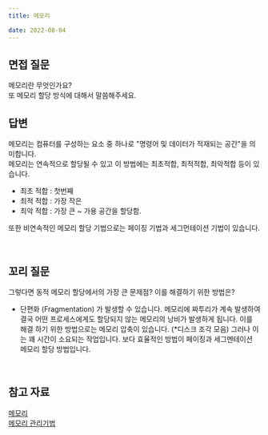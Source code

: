 ```yaml
---
title: 메모리

date: 2022-08-04
---
```


## 면접 질문

메모리란 무엇인가요?</br>
또 메모리 할당 방식에 대해서 말씀해주세요.
<br/>

## 답변

메모리는 컴퓨터를 구성하는 요소 중 하나로 "명령어 및 데이터가 적재되는 공간"을 의미합니다.</br>
메모리는 연속적으로 할당될 수 있고 이 방법에는 최초적합, 최적적합, 최악적합 등이 있습니다.

-   최초 적합 : 첫번째
-   최적 적합 : 가장 작은
-   최악 적합 : 가장 큰
    ~ 가용 공간을 할당함.

또한 비연속적인 메모리 할당 기법으로는 페이징 기법과 세그먼테이션 기법이 있습니다. <br/>

<br/>

## 꼬리 질문

그렇다면 동적 메모리 할당에서의 가장 큰 문제점? 이를 해결하기 위한 방법은?<br/>

-   단편화 (Fragmentation)
    가 발생할 수 있습니다. 메모리에 짜투리가 계속 발생하여 결국 어떤 프로세스에게도 할당되지 않는 메모리의 낭비가 발생하게 됩니다. 이를 해결 하기 위한 방법으로는 메모리 압축이 있습니다. (\*디스크 조각 모음) 그러나 이는 꽤 시간이 소요되는 작업입니다. 보다 효율적인 방법이 페이징과 세그멘테이션 메모리 할당 방법입니다.
    <br/>

<br/>

## 참고 자료

[메모리 ](https://medium.com/@Aaron__Kim/%EA%B8%B0%EC%88%A0-%EB%A9%B4%EC%A0%91-%EC%A4%80%EB%B9%84-db-os-nw-e03cdfe07966)<br/>
[메모리 관리기법](https://goodmilktea.tistory.com/31)
